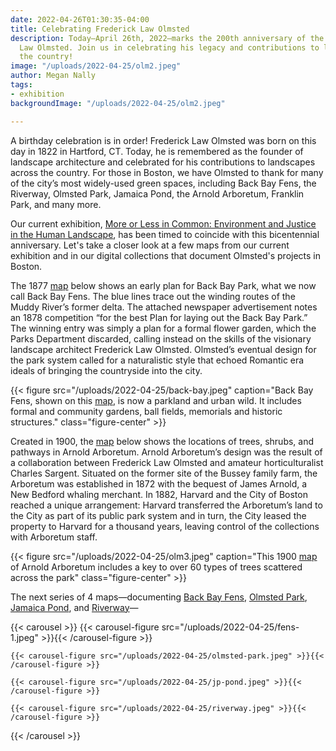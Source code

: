 ```yaml
---
date: 2022-04-26T01:30:35-04:00
title: Celebrating Frederick Law Olmsted
description: Today—April 26th, 2022—marks the 200th anniversary of the birth of Frederick
  Law Olmsted. Join us in celebrating his legacy and contributions to landscapes across
  the country!
image: "/uploads/2022-04-25/olm2.jpeg"
author: Megan Nally
tags:
- exhibition
backgroundImage: "/uploads/2022-04-25/olm2.jpeg"

---
```

A birthday celebration is in order! Frederick Law Olmsted was born on this day in 1822 in Hartford, CT. Today, he is remembered as the founder of landscape architecture and celebrated for his contributions to landscapes across the country. For those in Boston, we have Olmsted to thank for many of the city’s most widely-used green spaces, including Back Bay Fens, the Riverway, Olmsted Park, Jamaica Pond, the Arnold Arboretum, Franklin Park, and many more. 

Our current exhibition, [More or Less in Common: Environment and Justice in the Human Landscape](https://www.leventhalmap.org/digital-exhibitions/more-or-less-in-common/), has been timed to coincide with this bicentennial anniversary. Let's take a closer look at a few maps from our current exhibition and in our digital collections that document Olmsted's projects in Boston. 

The 1877 [map](https://collections.leventhalmap.org/search/commonwealth:js956k89q) below shows an early plan for Back Bay Park, what we now call Back Bay Fens. The blue lines trace out the winding routes of the Muddy River’s former delta. The attached newspaper advertisement notes an 1878 competition “for the best Plan for laying out the Back Bay Park.” The winning entry was simply a plan for a formal flower garden, which the Parks Department discarded, calling instead on the skills of the visionary landscape architect Frederick Law Olmsted. Olmsted’s eventual design for the park system called for a naturalistic style that echoed Romantic era ideals of bringing the countryside into the city.

{{< figure src="/uploads/2022-04-25/back-bay.jpeg" caption="Back Bay Fens, shown on this [map](https://collections.leventhalmap.org/search/commonwealth:js956k89q), is now a parkland and urban wild. It includes formal and community gardens, ball fields, memorials and historic structures." class="figure-center" >}}

Created in 1900, the [map](https://collections.leventhalmap.org/search/commonwealth:9s161f59c) below shows the locations of trees, shrubs, and pathways in Arnold Arboretum. Arnold Arboretum’s design was the result of a collaboration between Frederick Law Olmsted and amateur horticulturalist Charles Sargent. Situated on the former site of the Bussey family farm, the Arboretum was established in 1872 with the bequest of James Arnold, a New Bedford whaling merchant. In 1882, Harvard and the City of Boston reached a unique arrangement: Harvard transferred the Arboretum’s land to the City as part of its public park system and in turn, the City leased the property to Harvard for a thousand years, leaving control of the collections with Arboretum staff. 

{{< figure src="/uploads/2022-04-25/olm3.jpeg" caption="This 1900 [map](https://collections.leventhalmap.org/search/commonwealth:9s161f59c) of Arnold Arboretum includes a key to over 60 types of trees scattered across the park" class="figure-center" >}}

The next series of 4 maps—documenting [Back Bay Fens](https://collections.leventhalmap.org/search/commonwealth:1831g286f), [Olmsted Park](https://collections.leventhalmap.org/search/commonwealth:gx41q246j), [Jamaica Pond](https://collections.leventhalmap.org/search/commonwealth:8w32tn93q), and [Riverway](https://collections.leventhalmap.org/search/commonwealth:8336kj69s)—

{{< carousel >}}
{{< carousel-figure src="/uploads/2022-04-25/fens-1.jpeg" >}}{{< /carousel-figure >}}

    {{< carousel-figure src="/uploads/2022-04-25/olmsted-park.jpeg" >}}{{< /carousel-figure >}}
    
    {{< carousel-figure src="/uploads/2022-04-25/jp-pond.jpeg" >}}{{< /carousel-figure >}}
    
    {{< carousel-figure src="/uploads/2022-04-25/riverway.jpeg" >}}{{< /carousel-figure >}}

{{< /carousel >}}